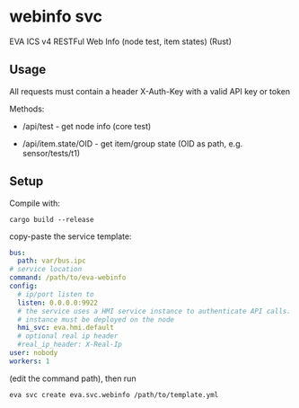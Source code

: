 # webinfo svc

EVA ICS v4 RESTFul Web Info (node test, item states) (Rust)

## Usage

All requests must contain a header X-Auth-Key with a valid API key or token

Methods:

* /api/test - get node info (core test)

* /api/item.state/OID - get item/group state (OID as path, e.g. sensor/tests/t1)

## Setup

Compile with:

```
cargo build --release
```

copy-paste the service template:

```yaml
bus:
  path: var/bus.ipc
# service location
command: /path/to/eva-webinfo
config:
  # ip/port listen to
  listen: 0.0.0.0:9922
  # the service uses a HMI service instance to authenticate API calls. An
  # instance must be deployed on the node
  hmi_svc: eva.hmi.default
  # optional real ip header
  #real_ip_header: X-Real-Ip
user: nobody
workers: 1
```

(edit the command path), then run

```shell
eva svc create eva.svc.webinfo /path/to/template.yml
```
